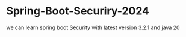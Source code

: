 # Spring-Boot-Securiry-2024
we can learn spring boot Security with latest version 3.2.1 and java 20
